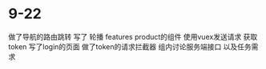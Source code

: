 # 9-22 
做了导航的路由跳转 
写了 轮播 features product的组件
使用vuex发送请求 获取token 
写了login的页面 做了token的请求拦截器  组内讨论服务端接口 以及任务需求